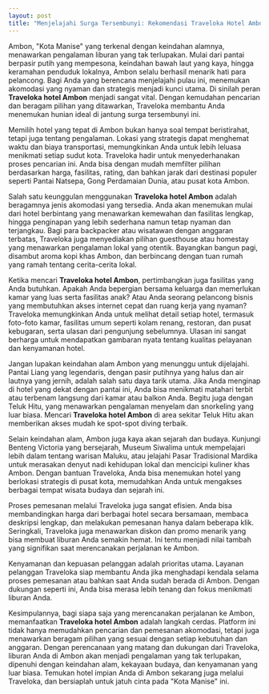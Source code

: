 ```yaml
---
layout: post
title: "Menjelajahi Surga Tersembunyi: Rekomendasi Traveloka Hotel Ambon"
---
```


Ambon, "Kota Manise" yang terkenal dengan keindahan alamnya, menawarkan pengalaman liburan yang tak terlupakan. Mulai dari pantai berpasir putih yang mempesona, keindahan bawah laut yang kaya, hingga keramahan penduduk lokalnya, Ambon selalu berhasil menarik hati para pelancong. Bagi Anda yang berencana menjelajahi pulau ini, menemukan akomodasi yang nyaman dan strategis menjadi kunci utama. Di sinilah peran **Traveloka hotel Ambon** menjadi sangat vital. Dengan kemudahan pencarian dan beragam pilihan yang ditawarkan, Traveloka membantu Anda menemukan hunian ideal di jantung surga tersembunyi ini.

Memilih hotel yang tepat di Ambon bukan hanya soal tempat beristirahat, tetapi juga tentang pengalaman. Lokasi yang strategis dapat menghemat waktu dan biaya transportasi, memungkinkan Anda untuk lebih leluasa menikmati setiap sudut kota. Traveloka hadir untuk menyederhanakan proses pencarian ini. Anda bisa dengan mudah memfilter pilihan berdasarkan harga, fasilitas, rating, dan bahkan jarak dari destinasi populer seperti Pantai Natsepa, Gong Perdamaian Dunia, atau pusat kota Ambon.

Salah satu keunggulan menggunakan **Traveloka hotel Ambon** adalah beragamnya jenis akomodasi yang tersedia. Anda akan menemukan mulai dari hotel berbintang yang menawarkan kemewahan dan fasilitas lengkap, hingga penginapan yang lebih sederhana namun tetap nyaman dan terjangkau. Bagi para backpacker atau wisatawan dengan anggaran terbatas, Traveloka juga menyediakan pilihan guesthouse atau homestay yang menawarkan pengalaman lokal yang otentik. Bayangkan bangun pagi, disambut aroma kopi khas Ambon, dan berbincang dengan tuan rumah yang ramah tentang cerita-cerita lokal.

Ketika mencari **Traveloka hotel Ambon**, pertimbangkan juga fasilitas yang Anda butuhkan. Apakah Anda bepergian bersama keluarga dan memerlukan kamar yang luas serta fasilitas anak? Atau Anda seorang pelancong bisnis yang membutuhkan akses internet cepat dan ruang kerja yang nyaman? Traveloka memungkinkan Anda untuk melihat detail setiap hotel, termasuk foto-foto kamar, fasilitas umum seperti kolam renang, restoran, dan pusat kebugaran, serta ulasan dari pengunjung sebelumnya. Ulasan ini sangat berharga untuk mendapatkan gambaran nyata tentang kualitas pelayanan dan kenyamanan hotel.

Jangan lupakan keindahan alam Ambon yang menunggu untuk dijelajahi. Pantai Liang yang legendaris, dengan pasir putihnya yang halus dan air lautnya yang jernih, adalah salah satu daya tarik utama. Jika Anda menginap di hotel yang dekat dengan pantai ini, Anda bisa menikmati matahari terbit atau terbenam langsung dari kamar atau balkon Anda. Begitu juga dengan Teluk Hitu, yang menawarkan pengalaman menyelam dan snorkeling yang luar biasa. Mencari **Traveloka hotel Ambon** di area sekitar Teluk Hitu akan memberikan akses mudah ke spot-spot diving terbaik.

Selain keindahan alam, Ambon juga kaya akan sejarah dan budaya. Kunjungi Benteng Victoria yang bersejarah, Museum Siwalima untuk mempelajari lebih dalam tentang warisan Maluku, atau jelajahi Pasar Tradisional Mardika untuk merasakan denyut nadi kehidupan lokal dan mencicipi kuliner khas Ambon. Dengan bantuan Traveloka, Anda bisa menemukan hotel yang berlokasi strategis di pusat kota, memudahkan Anda untuk mengakses berbagai tempat wisata budaya dan sejarah ini.

Proses pemesanan melalui Traveloka juga sangat efisien. Anda bisa membandingkan harga dari berbagai hotel secara bersamaan, membaca deskripsi lengkap, dan melakukan pemesanan hanya dalam beberapa klik. Seringkali, Traveloka juga menawarkan diskon dan promo menarik yang bisa membuat liburan Anda semakin hemat. Ini tentu menjadi nilai tambah yang signifikan saat merencanakan perjalanan ke Ambon.

Kenyamanan dan kepuasan pelanggan adalah prioritas utama. Layanan pelanggan Traveloka siap membantu Anda jika menghadapi kendala selama proses pemesanan atau bahkan saat Anda sudah berada di Ambon. Dengan dukungan seperti ini, Anda bisa merasa lebih tenang dan fokus menikmati liburan Anda.

Kesimpulannya, bagi siapa saja yang merencanakan perjalanan ke Ambon, memanfaatkan **Traveloka hotel Ambon** adalah langkah cerdas. Platform ini tidak hanya memudahkan pencarian dan pemesanan akomodasi, tetapi juga menawarkan beragam pilihan yang sesuai dengan setiap kebutuhan dan anggaran. Dengan perencanaan yang matang dan dukungan dari Traveloka, liburan Anda di Ambon akan menjadi pengalaman yang tak terlupakan, dipenuhi dengan keindahan alam, kekayaan budaya, dan kenyamanan yang luar biasa. Temukan hotel impian Anda di Ambon sekarang juga melalui Traveloka, dan bersiaplah untuk jatuh cinta pada "Kota Manise" ini.
